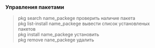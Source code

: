 ### Управления пакетами   
> pkg search name_packege  проверить наличие пакета     
> pkg list-install name_packege  вывести список установленых пакетов    
> pkg install name_packege  установить    
> pkg remove nane_packege  удалить    
